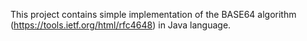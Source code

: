 This project contains simple implementation of the BASE64 algorithm (https://tools.ietf.org/html/rfc4648) in Java language.
